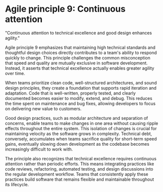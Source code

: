 # Agile principle 9: Continuous attention

"Continuous attention to technical excellence and good design enhances agility."

Agile principle 9 emphasizes that maintaining high technical standards and thoughtful design choices directly contributes to a team's ability to respond quickly to change. This principle challenges the common misconception that speed and quality are mutually exclusive in software development. Instead, it asserts that technical excellence actually enables greater agility over time.

When teams prioritize clean code, well-structured architectures, and sound design principles, they create a foundation that supports rapid iteration and adaptation. Code that is well-written, properly tested, and clearly documented becomes easier to modify, extend, and debug. This reduces the time spent on maintenance and bug fixes, allowing developers to focus on delivering new value to customers.

Good design practices, such as modular architecture and separation of concerns, enable teams to make changes in one area without causing ripple effects throughout the entire system. This isolation of changes is crucial for maintaining velocity as the software grows in complexity. Technical debt, conversely, accumulates when teams sacrifice quality for short-term speed gains, eventually slowing down development as the codebase becomes increasingly difficult to work with.

The principle also recognizes that technical excellence requires continuous attention rather than periodic efforts. This means integrating practices like code reviews, refactoring, automated testing, and design discussions into the regular development workflow. Teams that consistently apply these practices build software that remains flexible and maintainable throughout its lifecycle.
